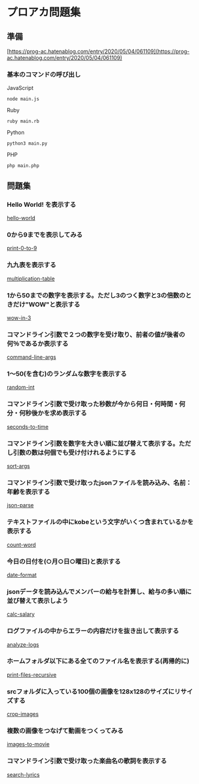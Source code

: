 # プロアカ問題集

## 準備

[https://prog-ac.hatenablog.com/entry/2020/05/04/061109](https://prog-ac.hatenablog.com/entry/2020/05/04/061109)

### 基本のコマンドの呼び出し
JavaScript
```shell:
node main.js
```
Ruby
```shell:
ruby main.rb
```
Python
```shell:
python3 main.py
```
PHP
```shell:
php main.php
```

## 問題集

###  Hello World! を表示する

[hello-world](hello-world)

### 0から9までを表示してみる

[print-0-to-9](print-0-to-9)

###  九九表を表示する

[multiplication-table](multiplication-table)

### 1から50までの数字を表示する。ただし3のつく数字と3の倍数のときだけ"WOW"と表示する

[wow-in-3](wow-in-3)

### コマンドライン引数で２つの数字を受け取り、前者の値が後者の何％であるか表示する

[command-line-args](command-line-args)

### 1〜50(を含む)のランダムな数字を表示する

[random-int](random-int)

### コマンドライン引数で受け取った秒数が今から何日・何時間・何分・何秒後かを求め表示する

[seconds-to-time](seconds-to-time)


### コマンドライン引数を数字を大きい順に並び替えて表示する。ただし引数の数は何個でも受け付けれるようにする

[sort-args](sort-args)


### コマンドライン引数で受け取ったjsonファイルを読み込み、名前：年齢を表示する

[json-parse](json-parse)

### テキストファイルの中にkobeという文字がいくつ含まれているかを表示する

[count-word](count-word)

### 今日の日付を(○月○日○曜日)と表示する 

[date-format](date-format)

### jsonデータを読み込んでメンバーの給与を計算し、給与の多い順に並び替えて表示しよう

[calc-salary](calc-salary)

### ログファイルの中からエラーの内容だけを抜き出して表示する

[analyze-logs](analyze-logs)

### ホームフォルダ以下にある全てのファイル名を表示する(再帰的に)

[print-files-recursive](print-files-recursive)

### srcフォルダに入っている100個の画像を128x128のサイズにリサイズする

[crop-images](crop-images)

### 複数の画像をつなげて動画をつくってみる

[images-to-movie](images-to-movie)

### コマンドライン引数で受け取った楽曲名の歌詞を表示する

[search-lyrics](search-lyrics)

